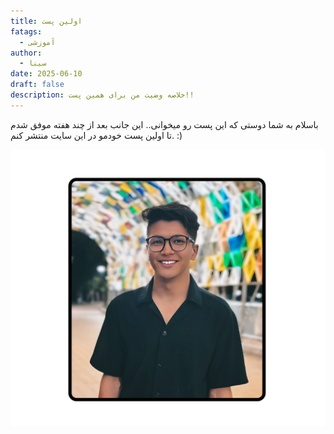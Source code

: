 ```yaml
---
title: اولین پست
fatags:
  - آموزشی
author:
  - سینا
date: 2025-06-10
draft: false
description: خلاصه وضیت من برای همین پست!!
---
```

باسلام به شما دوستی که این پست رو میخوانی..
این جانب بعد از چند هفته موفق شدم تا اولین پست خودمو در این سایت منتشر کنم. :)

![](sina.png)